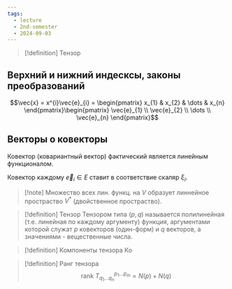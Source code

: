 ```yaml
---
tags:
  - lecture
  - 2nd-semester
  - 2024-09-03
---
```

> [!definition] Тензор
> 
## Верхний и нижний индесксы, законы преобразований

$$\vec{x} = x^{i}\vec{e}_{i} = \begin{pmatrix}
x_{1} & x_{2} & \dots & x_{n}
\end{pmatrix}\begin{pmatrix}
\vec{e}_{1} \\
\vec{e}_{2} \\
\dots \\
\vec{e}_{n}
\end{pmatrix}$$
## Векторы о ковекторы

Ковектор (ковариантный вектор) фактический является линейным функционалом.

Ковектор каждому $\vec{e}_{i} \in E$ ставит в соответствие скаляр $\xi_{i}$.

> [!note] Множество всех лин. функц. на $V$ образует линнейное простраство $V^{*}$ (двойственное простраство).

> [!definition] Тензор
> Тензором типа $(p, q)$ называется полилинейная (т.е. линейная по каждому аргументу) функция, аргументами которой служат $p$ ковекторов (один-форм) и $q$ векторов, а значениями - вещественные числа.

> [!definition] Компоненты тензора
> Ко
> 

> [!definition] Ранг тензора
> $$\mathrm{rank} \ T_{q_{1}\dots q_{n}}^{p_{1}\dots p_{m}} = N(p) + N(q)$$

